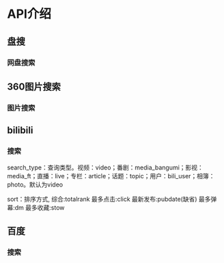 # API介绍

## 盘搜

### 网盘搜索

<Route author="CaoMeiYouRen" example="/pansou/?keyword=888888" path="/pansou/?keyword=keyword" :paramsDesc="['搜索关键词']" />

## 360图片搜索

### 图片搜索

<Route author="CaoMeiYouRen" example="/image.so.com/?keyword=888888" path="/image.so.com/?keyword=keyword&thumb=true" :paramsDesc="['搜索关键词']" />

## bilibili

### 搜索

<Route author="CaoMeiYouRen" example="/bilibili/?keyword=888888&page=1" path="/bilibili/?keyword=keyword&&page=page&sort=sort" :paramsDesc="['搜索关键词']" />

search_type：查询类型。视频：video；番剧：media_bangumi；影视：media_ft；直播：live；专栏：article；话题：topic；用户：bili_user；相簿：photo。默认为video

sort：排序方式, 综合:totalrank 最多点击:click 最新发布:pubdate(缺省) 最多弹幕:dm 最多收藏:stow


## 百度

### 搜索

<Route author="CaoMeiYouRen" example="/baidu/www/?keyword=888888" path="/bilibili/?keyword=keyword"  />